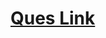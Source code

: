 # <a href="https://practice.geeksforgeeks.org/problems/-minimum-number-of-coins4426/1">Ques Link</a>
